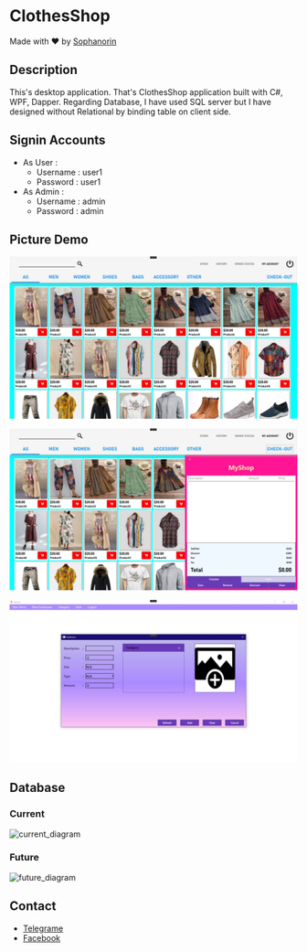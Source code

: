 # ClothesShop

Made with :heart: by [Sophanorin](https://web.facebook.com/Heou.sophanorin)

## Description
 
This's desktop application. That's ClothesShop application built with C#, WPF, Dapper. Regarding Database, I have used SQL server but I have designed without Relational by binding table on client side.

## Signin Accounts
  
  - As User : 
      - Username : user1
      - Password : user1
  - As Admin :
      - Username : admin
      - Password : admin

## Picture Demo

  ![screen_1](/Diagrams/screen_1.JPG)
  
  ![screen_1](/Diagrams/screen_2.JPG)
  
  ![screen_1](/Diagrams/screen_3.JPG)

## Database 

### Current
    
   ![current_diagram](https://res.cloudinary.com/lecloud/image/upload/v1622647803/diagram_001_g57txb.jpg)
    
### Future
  
   ![future_diagram](https://res.cloudinary.com/lecloud/image/upload/v1622709853/ClothesShop_canqyt.png)
    
## Contact 

 - [Telegrame](https://telegram.me/HoeuSophanorin)
 - [Facebook](https://web.facebook.com/Heou.sophanorin)
